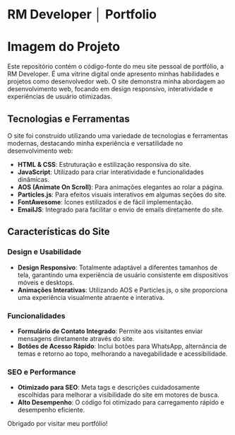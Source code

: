 # RM Developer │ Portfolio

# Imagem do Projeto
<!-- ![imagem do projeto](./assets/image/rm-dev-portfolio2.0.png "Link Bio RM Dev 2.0") -->

Este repositório contém o código-fonte do meu site pessoal de portfólio, a RM Developer. É uma vitrine digital onde apresento minhas habilidades e projetos como desenvolvedor web. O site demonstra minha abordagem ao desenvolvimento web, focando em design responsivo, interatividade e experiências de usuário otimizadas.

## Tecnologias e Ferramentas

O site foi construído utilizando uma variedade de tecnologias e ferramentas modernas, destacando minha experiência e versatilidade no desenvolvimento web:

- **HTML & CSS**: Estruturação e estilização responsiva do site.
- **JavaScript**: Utilizado para criar interatividade e funcionalidades dinâmicas.
- **AOS (Animate On Scroll)**: Para animações elegantes ao rolar a página.
- **Particles.js**: Para efeitos visuais interativos em algumas seções do site.
- **FontAwesome**: Ícones estilizados e de fácil implementação.
- **EmailJS**: Integrado para facilitar o envio de emails diretamente do site.

## Características do Site

### Design e Usabilidade

- **Design Responsivo**: Totalmente adaptável a diferentes tamanhos de tela, garantindo uma experiência de usuário consistente em dispositivos móveis e desktops.
- **Animações Interativas**: Utilizando AOS e Particles.js, o site proporciona uma experiência visualmente atraente e interativa.

### Funcionalidades

- **Formulário de Contato Integrado**: Permite aos visitantes enviar mensagens diretamente através do site.
- **Botões de Acesso Rápido**: Inclui botões para WhatsApp, alternância de temas e retorno ao topo, melhorando a navegabilidade e acessibilidade.

### SEO e Performance

- **Otimizado para SEO**: Meta tags e descrições cuidadosamente escolhidas para melhorar a visibilidade do site em motores de busca.
- **Alto Desempenho**: O código foi otimizado para carregamento rápido e desempenho eficiente.

<!-- ## Contribuições e Contato

Estou aberto a colaborações e feedback. Se você tiver sugestões ou quiser discutir possíveis projetos, por favor, entre em contato comigo:

- **Site**: [RM Developer](https://www.rmdeveloper.com.br)
- **Email**: [contato@rmdeveloper.com.br](mailto:contato@rmdeveloper.com.br)
- **LinkedIn**: [Ricardo Moura](https://www.linkedin.com/in/ricardomouradev/)
- **WhatsApp**: [(47) 99216-4395](https://wa.me/5547992164395) -->

Obrigado por visitar meu portfólio!
